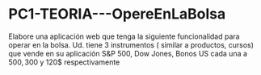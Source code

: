 # PC1-TEORIA---OpereEnLaBolsa
Elabore una aplicación web que tenga la siguiente funcionalidad para operar en la bolsa.  Ud. tiene 3 instrumentos ( similar a productos, cursos) que vende en su aplicación S&amp;P 500, Dow Jones, Bonos US cada una a 500$, 300$ y 120$ respectivamente
